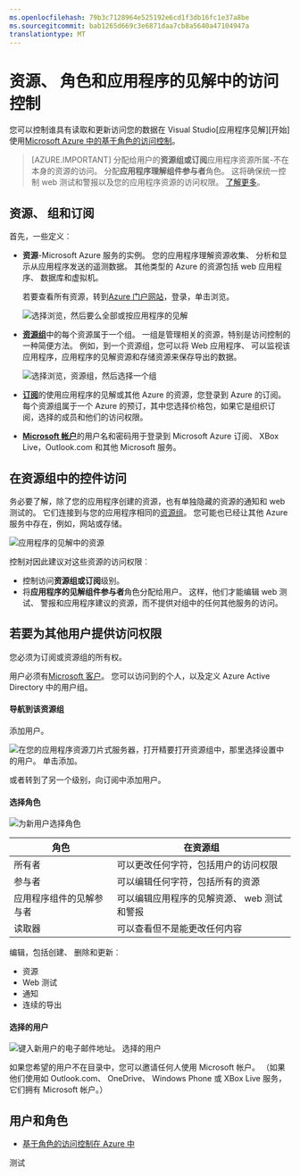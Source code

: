 ```yaml
---
ms.openlocfilehash: 79b3c7128964e525192e6cd1f3db16fc1e37a8be
ms.sourcegitcommit: bab1265d669c3e6871daa7cb8a5640a47104947a
translationtype: MT
---
```

<properties 
    pageTitle="资源、 角色和应用程序的见解中的访问控制" 
    description="所有者、 参与者和读者您的组织的见解。" 
    services="application-insights" 
    documentationCenter=""
    authors="alancameronwills" 
    manager="ronmart"/>

<tags 
    ms.service="application-insights" 
    ms.workload="tbd" 
    ms.tgt_pltfrm="ibiza" 
    ms.devlang="na" 
    ms.topic="article" 
    ms.date="04/21/2015" 
    ms.author="awills"/>
 
# 资源、 角色和应用程序的见解中的访问控制

您可以控制谁具有读取和更新访问您的数据在 Visual Studio[应用程序见解][开始]使用[Microsoft Azure 中的基于角色的访问控制](../role-based-access-control-configure.md)。

> [AZURE.IMPORTANT] 分配给用户的**资源组或订阅**应用程序资源所属-不在本身的资源的访问。 分配**应用程序理解组件参与者**角色。 这将确保统一控制 web 测试和警报以及您的应用程序资源的访问权限。 [了解更多](#access)。


## 资源、 组和订阅

首先，一些定义︰

* **资源**-Microsoft Azure 服务的实例。 您的应用程序理解资源收集、 分析和显示从应用程序发送的遥测数据。  其他类型的 Azure 的资源包括 web 应用程序、 数据库和虚拟机。 

    若要查看所有资源，转到[Azure 门户网站][门户网站]，登录，单击浏览。

    ![选择浏览，然后要么全部或按应用程序的见解](./media/app-insights-resources-roles-access-control/10-browse.png)

<a name="resource-group"></a>

* [**资源组**][组]中的每个资源属于一个组。 一组是管理相关的资源，特别是访问控制的一种简便方法。 例如，到一个资源组，您可以将 Web 应用程序、 可以监视该应用程序，应用程序的见解资源和存储资源来保存导出的数据。

    
    ![选择浏览，资源组，然后选择一个组](./media/app-insights-resources-roles-access-control/11-group.png)


* [**订阅**](https://manage.windowsazure.com)的使用应用程序的见解或其他 Azure 的资源，您登录到 Azure 的订阅。 每个资源组属于一个 Azure 的预订，其中您选择价格包，如果它是组织订阅，选择的成员和他们的访问权限。 
* [**Microsoft 帐户**][帐户]的用户名和密码用于登录到 Microsoft Azure 订阅、 XBox Live，Outlook.com 和其他 Microsoft 服务。


## <a name="access"></a> 在资源组中的控件访问

务必要了解，除了您的应用程序创建的资源，也有单独隐藏的资源的通知和 web 测试的。 它们连接到与您的应用程序相同的[资源组](#resource-group)。 您可能也已经让其他 Azure 服务中存在，例如，网站或存储。

![应用程序的见解中的资源](./media/app-insights-resources-roles-access-control/00-resources.png)

控制对因此建议对这些资源的访问权限︰

* 控制访问**资源组或订阅**级别。
* 将**应用程序的见解组件参与者**角色分配给用户。 这样，他们才能编辑 web 测试、 警报和应用程序建议的资源，而不提供对组中的任何其他服务的访问。 

## 若要为其他用户提供访问权限

您必须为订阅或资源组的所有权。

用户必须有[Microsoft 客户][帐户]。 您可以访问到的个人，以及定义 Azure Active Directory 中的用户组。

#### 导航到该资源组

添加用户。

![在您的应用程序资源刀片式服务器，打开精要打开资源组中，那里选择设置中的用户。 单击添加。](./media/app-insights-resources-roles-access-control/01-add-user.png)

或者转到了另一个级别，向订阅中添加用户。

#### 选择角色

![为新用户选择角色](./media/app-insights-resources-roles-access-control/03-role.png)

角色 | 在资源组
---|---
所有者 | 可以更改任何字符，包括用户的访问权限
参与者 | 可以编辑任何字符，包括所有的资源
应用程序组件的见解参与者 | 可以编辑应用程序的见解资源、 web 测试和警报
读取器 | 可以查看但不是能更改任何内容

编辑，包括创建、 删除和更新︰

* 资源
* Web 测试
* 通知
* 连续的导出

#### 选择的用户


![键入新用户的电子邮件地址。 选择的用户](./media/app-insights-resources-roles-access-control/04-user.png)

如果您希望的用户不在目录中，您可以邀请任何人使用 Microsoft 帐户。 （如果他们使用如 Outlook.com、 OneDrive、 Windows Phone 或 XBox Live 服务，它们拥有 Microsoft 帐户。）



## 用户和角色

* [基于角色的访问控制在 Azure 中](../role-based-access-control-configure.md)



<!--Link references-->

[帐户]: https://account.microsoft.com
[组]: ../azure-preview-portal-using-resource-groups.md
[门户网站]: http://portal.azure.com/
[start]: app-insights-get-started.md

 
测试

